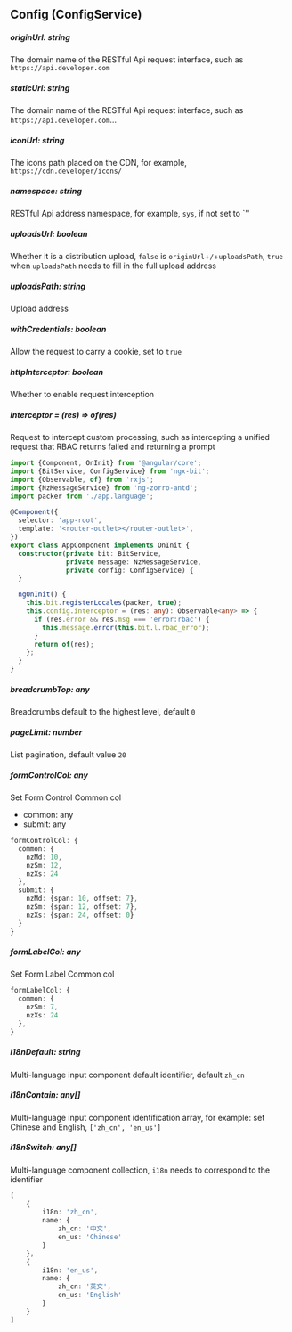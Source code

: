 ## Config (ConfigService)

##### originUrl: string

The domain name of the RESTful Api request interface, such as `https://api.developer.com`

##### staticUrl: string

The domain name of the RESTful Api request interface, such as `https://api.developer.com`...

##### iconUrl: string

The icons path placed on the CDN, for example, `https://cdn.developer/icons/`

##### namespace: string

RESTful Api address namespace, for example, `sys`, if not set to `''

##### uploadsUrl: boolean

Whether it is a distribution upload, `false` is `originUrl`+`/`+`uploadsPath`, `true` when `uploadsPath` needs to fill in the full upload address

##### uploadsPath: string

Upload address

##### withCredentials: boolean

Allow the request to carry a cookie, set to `true`

##### httpInterceptor: boolean

Whether to enable request interception

##### interceptor = (res) => of(res)

Request to intercept custom processing, such as intercepting a unified request that RBAC returns failed and returning a prompt

```typescript
import {Component, OnInit} from '@angular/core';
import {BitService, ConfigService} from 'ngx-bit';
import {Observable, of} from 'rxjs';
import {NzMessageService} from 'ng-zorro-antd';
import packer from './app.language';

@Component({
  selector: 'app-root',
  template: '<router-outlet></router-outlet>',
})
export class AppComponent implements OnInit {
  constructor(private bit: BitService,
              private message: NzMessageService,
              private config: ConfigService) {
  }

  ngOnInit() {
    this.bit.registerLocales(packer, true);
    this.config.interceptor = (res: any): Observable<any> => {
      if (res.error && res.msg === 'error:rbac') {
        this.message.error(this.bit.l.rbac_error);
      }
      return of(res);
    };
  }
}
```

##### breadcrumbTop: any

Breadcrumbs default to the highest level, default `0`

##### pageLimit: number

List pagination, default value `20`

##### formControlCol: any

Set Form Control Common col

- common: any
- submit: any

```typescript
formControlCol: {
  common: {
    nzMd: 10,
    nzSm: 12,
    nzXs: 24
  },
  submit: {
    nzMd: {span: 10, offset: 7},
    nzSm: {span: 12, offset: 7},
    nzXs: {span: 24, offset: 0}
  }
}
```

##### formLabelCol: any

Set Form Label Common col

```typescript
formLabelCol: {
  common: {
    nzSm: 7,
    nzXs: 24
  },
}
```

##### i18nDefault: string

Multi-language input component default identifier, default `zh_cn`

##### i18nContain: any[]

Multi-language input component identification array, for example: set Chinese and English, `['zh_cn', 'en_us']`

##### i18nSwitch: any[]

Multi-language component collection, `i18n` needs to correspond to the identifier

```typescript
[
    {
        i18n: 'zh_cn',
        name: {
            zh_cn: '中文',
            en_us: 'Chinese'
        }
    },
    {
        i18n: 'en_us',
        name: {
            zh_cn: '英文',
            en_us: 'English'
        }
    }
]
```

